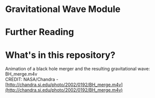 # Gravitational Wave Module

# Further Reading

# What's in this repository?

Animation of a black hole merger and the resulting gravitational wave: BH_merge.m4v <br/> 
CREDIT: NASA/Chandra - [http://chandra.si.edu/photo/2002/0192/BH_merge.m4v](http://chandra.si.edu/photo/2002/0192/BH_merge.m4v)

